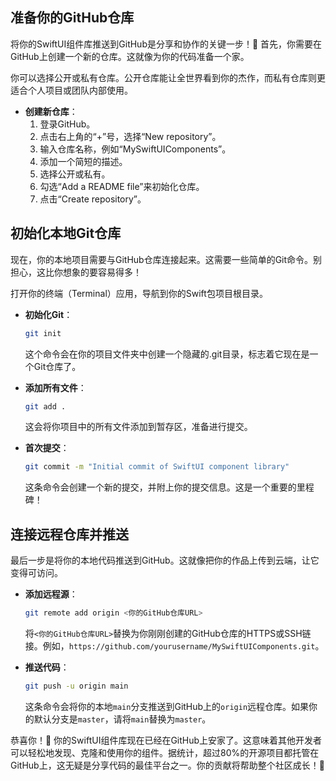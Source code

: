 ﻿## 准备你的GitHub仓库

将你的SwiftUI组件库推送到GitHub是分享和协作的关键一步！🚀 首先，你需要在GitHub上创建一个新的仓库。这就像为你的代码准备一个家。

你可以选择公开或私有仓库。公开仓库能让全世界看到你的杰作，而私有仓库则更适合个人项目或团队内部使用。

*   **创建新仓库**：
    1.  登录GitHub。
    2.  点击右上角的“+”号，选择“New repository”。
    3.  输入仓库名称，例如“MySwiftUIComponents”。
    4.  添加一个简短的描述。
    5.  选择公开或私有。
    6.  勾选“Add a README file”来初始化仓库。
    7.  点击“Create repository”。

## 初始化本地Git仓库

现在，你的本地项目需要与GitHub仓库连接起来。这需要一些简单的Git命令。别担心，这比你想象的要容易得多！

打开你的终端（Terminal）应用，导航到你的Swift包项目根目录。

*   **初始化Git**：
    ```bash
    git init
    ```
    这个命令会在你的项目文件夹中创建一个隐藏的.git目录，标志着它现在是一个Git仓库了。

*   **添加所有文件**：
    ```bash
    git add .
    ```
    这会将你项目中的所有文件添加到暂存区，准备进行提交。

*   **首次提交**：
    ```bash
    git commit -m "Initial commit of SwiftUI component library"
    ```
    这条命令会创建一个新的提交，并附上你的提交信息。这是一个重要的里程碑！

## 连接远程仓库并推送

最后一步是将你的本地代码推送到GitHub。这就像把你的作品上传到云端，让它变得可访问。

*   **添加远程源**：
    ```bash
    git remote add origin <你的GitHub仓库URL>
    ```
    将`<你的GitHub仓库URL>`替换为你刚刚创建的GitHub仓库的HTTPS或SSH链接。例如，`https://github.com/yourusername/MySwiftUIComponents.git`。

*   **推送代码**：
    ```bash
    git push -u origin main
    ```
    这条命令会将你的本地`main`分支推送到GitHub上的`origin`远程仓库。如果你的默认分支是`master`，请将`main`替换为`master`。

恭喜你！🎉 你的SwiftUI组件库现在已经在GitHub上安家了。这意味着其他开发者可以轻松地发现、克隆和使用你的组件。据统计，超过80%的开源项目都托管在GitHub上，这无疑是分享代码的最佳平台之一。你的贡献将帮助整个社区成长！💪